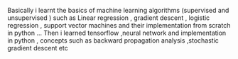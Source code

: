 Basically i learnt the basics of machine learning algorithms (supervised and unsupervised ) such as  Linear regression , gradient descent , logistic regression , support vector machines  and their implementation from scratch in python ...
Then i learned tensorflow ,neural network and implementation in python  , concepts  such as backward propagation analysis ,stochastic gradient descent etc
